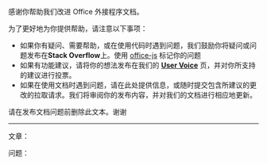 感谢你帮助我们改进 Office 外接程序文档。

为了更好地为你提供帮助，请注意以下事项：
- 如果你有疑问、需要帮助，或在使用代码时遇到问题，我们鼓励你将疑问或问题发布在**Stack Overflow**上。使用 [office-js](http://stackoverflow.com/questions/tagged/office-js) 标记你的问题
- 如果有功能建议，请将你的想法发布在我们的 [**User Voice**](https://officespdev.uservoice.com/) 页，并对你所支持的建议进行投票。
- 如果在使用文档时遇到问题，请在此处提供信息，或随时提交包含所建议的更改的拉取请求。我们将审阅你的发布内容，并对我们的文档进行相应地更新。

请在发布文档问题前删除此文本。谢谢

------------
 
文章：

问题： 
